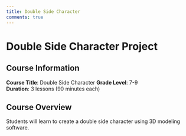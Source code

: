 ```yaml
---
title: Double Side Character
comments: true
---
```


# Double Side Character Project

## Course Information

**Course Title**: Double Side Character
**Grade Level**: 7-9  
**Duration**: 3 lessons (90 minutes each)

## Course Overview

Students will learn to create a double side character using 3D modeling software.

